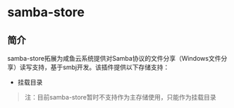 # samba-store

## 简介

samba-store拓展为咸鱼云系统提供对Samba协议的文件分享（Windows文件分享）读写支持，基于smbj开发。该插件提供以下存储支持：

- 挂载目录

> 注：目前samba-store暂时不支持作为主存储使用，只能作为挂载目录
